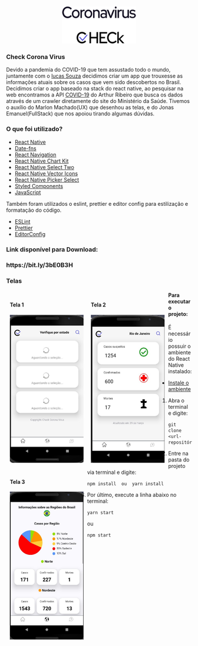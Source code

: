 <p align="center">
  <a href="https://github.com/lucassouza97/checkcoronav">
    <img src="./assets/logo/Splash2x.png" alt="Logo" width="200" height="100">
 </a>
  
<h3> Check Corona Virus </h3>

Devido a pandemia do COVID-19 que tem assustado todo o mundo, juntamente com o [lucas Souza](https://www.linkedin.com/in/lucasouzasilva/) decidimos criar um app que trouxesse as informações atuais sobre os casos que vem sido descobertos no Brasil. Decidimos criar o app baseado na stack do react native, ao pesquisar na web encontramos a API [COVID-19](https://covid19-brazil-api-docs.now.sh/) do Arthur Ribeiro que busca os dados através de um crawler diretamente do site do Ministério da Saúde. Tivemos o auxílio do Marlon Machado(UX) que desenhou as telas, e do Jonas Emanuel(FullStack) que nos apoiou tirando algumas dúvidas. 


<h3>O que foi utilizado?</h3>

- [React Native](https://reactnative.dev/)
- [Date-fns](https://github.com/date-fns/date-fns)
- [React Navigation](https://reactnavigation.org/)
- [React Native Chart Kit](https://www.npmjs.com/package/react-native-chart-kit#pie-chart)
- [React Native Select Two](https://www.npmjs.com/package/react-native-select-two)
- [React Native Vector Icons](https://github.com/oblador/react-native-vector-icons)
- [React Native Picker Select](https://github.com/lawnstarter/react-native-picker-select)
- [Styled Components](https://styled-components.com/)
- [JavaScript](https://developer.mozilla.org/pt-BR/docs/Web/JavaScript)



Também foram utilizados o eslint, prettier e editor config para estilização e formatação do código.
- [ESLint](https://github.com/eslint/eslint)
- [Prettier](https://github.com/prettier/prettier)
- [EditorConfig](https://editorconfig.org/)

<h3>Link disponível para Download:<h3>
<span>https://bit.ly/3bE0B3H</span>

<h3>Telas</h3>
<div class="row" style="box-sizing: border-box;">
 <div class="column" style="width: auto; height: auto; padding: 10px; float: left;">
  <h4>Tela 1</h4>
    <img src="./assets/tela1.jpeg" alt="Logo" width="200" height="400">
  </div>
  <div class="column" style="width: auto; height: auto; padding: 10px; float: left;">
    <h4>Tela 2</h4>
    <img src="./assets/tela2.jpeg" alt="Logo" width="200" height="400">
  </div>
 <div class="column" style="width: auto; height: auto; padding: 10px; float: left;">
    <h4>Tela 3</h4>
    <img src="./assets/tela3.jpeg" alt="Logo" width="200" height="400">
  </div>
</div>

<h4><strong>Para executar o projeto:</strong></h4>

É necessário possuir o ambiente do React Native instalado:
- [Instale o ambiente](https://docs.rocketseat.dev/ambiente-react-native/introducao)

1. Abra o terminal e digite:</br>

```
git clone <url-repositório>
```

2. Entre na pasta do projeto via terminal e digite:

```
npm install  ou  yarn install

```

3. Por último, execute a linha abaixo no terminal: 

```
yarn start 
```
ou
```
npm start
```
<br/>


